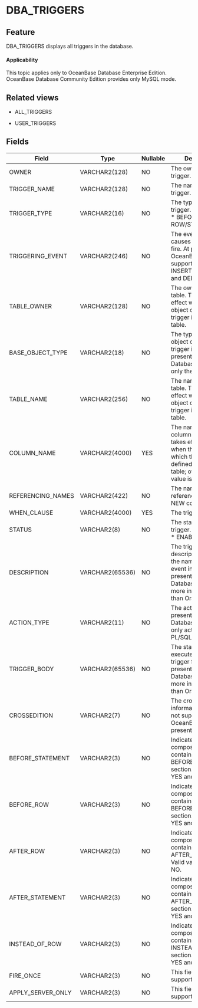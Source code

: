 DBA_TRIGGERS
=================================


Feature
-----------

DBA_TRIGGERS displays all triggers in the database.

<main id="notice" >
    <h4>Applicability</h4>
    <p>This topic applies only to OceanBase Database Enterprise Edition. OceanBase Database Community Edition provides only MySQL mode. </p>
  </main>

Related views
-------------

* ALL_TRIGGERS



* USER_TRIGGERS






Fields
-------------



| **Field**         | **Type**        | **Nullable** | **Description**                                                                                                                                       |
|-------------------|-----------------|--------------|-------------------------------------------------------------------------------------------------------------------------------------------------------|
| OWNER             | VARCHAR2(128)   | NO           | The owner of the trigger.                                                                                                                             |
| TRIGGER_NAME      | VARCHAR2(128)   | NO           | The name of the trigger.                                                                                                                              |
| TRIGGER_TYPE      | VARCHAR2(16)    | NO           | The type of the trigger. Valid values: * BEFORE/AFTER   * ROW/STMT                                                                                    |
| TRIGGERING_EVENT  | VARCHAR2(246)   | NO           | The event that causes the trigger to fire. At present, OceanBase Database supports only INSERT, UPDATE, and DELETE events.                            |
| TABLE_OWNER       | VARCHAR2(128)   | NO           | The owner of the table. This field takes effect when the object on which the trigger is defined is a table.                                           |
| BASE_OBJECT_TYPE  | VARCHAR2(18)    | NO           | The type of the object on which the trigger is defined. At present, OceanBase Database supports only the TABLE type.                                  |
| TABLE_NAME        | VARCHAR2(256)   | NO           | The name of the table. This field takes effect when the object on which the trigger is defined is a table.                                            |
| COLUMN_NAME       | VARCHAR2(4000)  | YES          | The name of the column. This field takes effect only when the object on which the trigger is defined is a nested table; otherwise, the value is NULL. |
| REFERENCING_NAMES | VARCHAR2(422)   | NO           | The name used for referencing OLD and NEW column values.                                                                                              |
| WHEN_CLAUSE       | VARCHAR2(4000)  | YES          | The trigger condition.                                                                                                                                |
| STATUS            | VARCHAR2(8)     | NO           | The status of the trigger. Valid values: * ENABLE   * DISABLE                                                                                         |
| DESCRIPTION       | VARCHAR2(65536) | NO           | The trigger description, including the name, type, and event information. At present, OceanBase Database contains more information than Oracle.       |
| ACTION_TYPE       | VARCHAR2(11)    | NO           | The action type. At present, OceanBase Database supports only actions in PL/SQL.                                                                      |
| TRIGGER_BODY      | VARCHAR2(65536) | NO           | The statement that is executed when the trigger fires. At present, OceanBase Database contains more information than Oracle.                          |
| CROSSEDITION      | VARCHAR2(7)     | NO           | The cross-edition information, which is not supported in OceanBase at present.                                                                        |
| BEFORE_STATEMENT  | VARCHAR2(3)     | NO           | Indicates whether the composite trigger contains a BEFORE_STATEMENT section. Valid values: YES and NO.                                                |
| BEFORE_ROW        | VARCHAR2(3)     | NO           | Indicates whether the composite trigger contains a BEFORE_ROW section. Valid values: YES and NO.                                                      |
| AFTER_ROW         | VARCHAR2(3)     | NO           | Indicates whether the composite trigger contains an AFTER_ROW section. Valid values: YES and NO.                                                      |
| AFTER_STATEMENT   | VARCHAR2(3)     | NO           | Indicates whether the composite trigger contains an AFTER_STATEMENT section. Valid values: YES and NO.                                                |
| INSTEAD_OF_ROW    | VARCHAR2(3)     | NO           | Indicates whether the composite trigger contains an INSTEAD_OF_ROW section. Valid values: YES and NO.                                                 |
| FIRE_ONCE         | VARCHAR2(3)     | NO           | This field is not supported at present.                                                                                                               |
| APPLY_SERVER_ONLY | VARCHAR2(3)     | NO           | This field is not supported at present.                                                                                                               |


